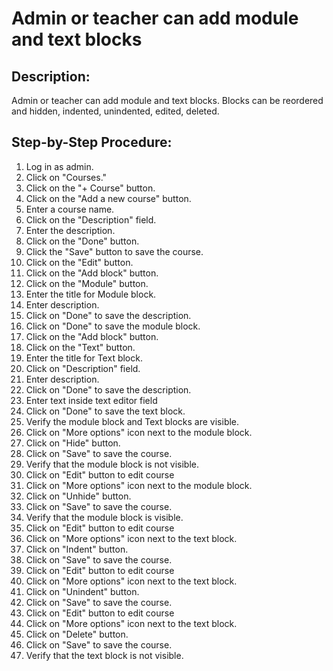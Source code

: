 # Admin or teacher can add module and text blocks

## Description:

Admin or teacher can add module and text blocks. Blocks can be reordered and hidden, indented,
unindented, edited, deleted.

## Step-by-Step Procedure:

1. Log in as admin.
2. Click on "Courses."
3. Click on the "+ Course" button.
4. Click on the "Add a new course" button.
5. Enter a course name.
6. Click on the "Description" field.
7. Enter the description.
8. Click on the "Done" button.
9. Click the "Save" button to save the course.
10. Click on the "Edit" button.
11. Click on the "Add block" button.
12. Click on the "Module" button.
13. Enter the title for Module block.
14. Enter description.
15. Click on "Done" to save the description.
16. Click on "Done" to save the module block.
17. Click on the "Add block" button. 
18. Click on the "Text" button. 
19. Enter the title for Text block. 
20. Click on "Description" field. 
21. Enter description. 
22. Click on "Done" to save the description. 
23. Enter text inside text editor field 
24. Click on "Done" to save the text block. 
25. Verify the module block and Text blocks are visible.
26. Click on "More options" icon next to the module block.
27. Click on "Hide" button.
28. Click on "Save" to save the course.
29. Verify that the module block is not visible.
30. Click on "Edit" button to edit course
31. Click on "More options" icon next to the module block. 
32. Click on "Unhide" button. 
33. Click on "Save" to save the course. 
34. Verify that the module block is visible. 
35. Click on "Edit" button to edit course 
36. Click on "More options" icon next to the text block. 
37. Click on "Indent" button. 
38. Click on "Save" to save the course.
39. Click on "Edit" button to edit course 
40. Click on "More options" icon next to the text block. 
41. Click on "Unindent" button. 
42. Click on "Save" to save the course.
43. Click on "Edit" button to edit course 
44. Click on "More options" icon next to the text block. 
45. Click on "Delete" button. 
46. Click on "Save" to save the course.
47. Verify that the text block is not visible.